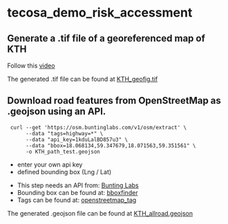 # tecosa_demo_risk_accessment

## Generate a .tif file of a georeferenced map of KTH
Follow this [video](https://www.youtube.com/watch?v=RjkZgE_WVBk)

The generated .tif file can be found at [KTH_geofig.tif](https://github.com/KaigeTan/tecosa_demo_risk_accessment/blob/main/KTH_geofig.tif)

## Download road features from OpenStreetMap as .geojson using an API.
     curl --get 'https://osm.buntinglabs.com/v1/osm/extract' \
          --data "tags=highway=*" \
          --data "api_key=1kduLalBD857u3" \
          --data "bbox=18.068134,59.347679,18.071563,59.351561" \
          -o KTH_path_test.geojson

<ul>
  <li>enter your own api key</li>
  <li>defined bounding box (Lng / Lat)</li>
</ul>

<ul>
  <li>This step needs an API from: <a href="https://buntinglabs.com/solutions/openstreetmap-extracts">Bunting Labs</a></li>
  <li>Bounding box can be found at: <a href="http://bboxfinder.com/">bboxfinder</a></li>
  <li>Tags can be found at: <a href="https://taginfo.openstreetmap.org/">openstreetmap_tag</a></li>
</ul>

The generated .geojson file can be found at  [KTH_allroad.geojson](https://github.com/KaigeTan/tecosa_demo_risk_accessment/blob/main/KTH_allroad.geojson)
